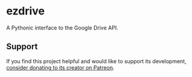 # ezdrive
A Pythonic interface to the Google Drive API.

Support
-------

If you find this project helpful and would like to support its development, [consider donating to its creator on Patreon](https://www.patreon.com/AlSweigart).
